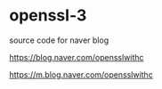 # openssl-3

source code for naver blog

https://blog.naver.com/opensslwithc

https://m.blog.naver.com/opensslwithc
